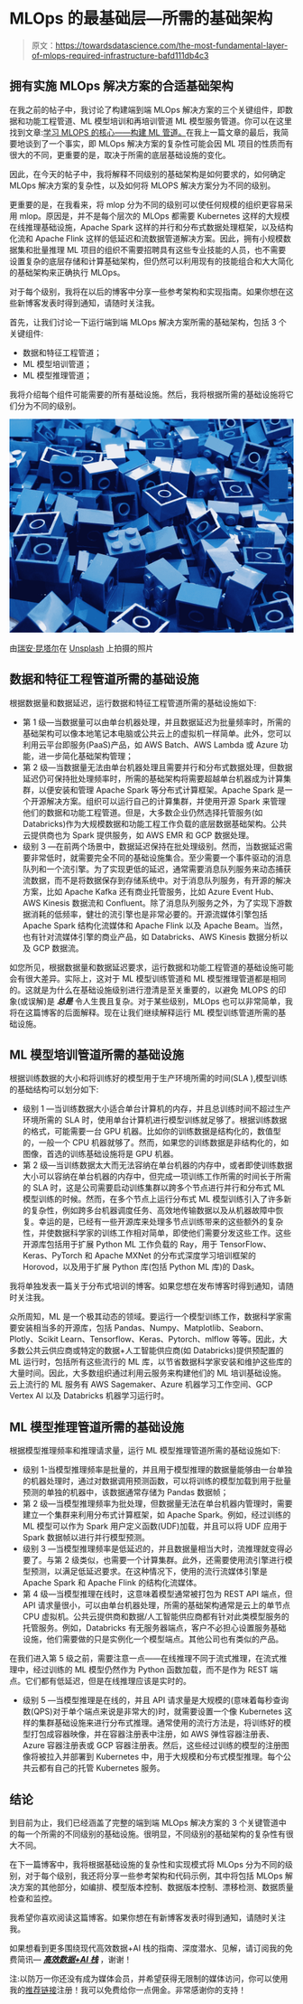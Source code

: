 # MLOps 的最基础层—所需的基础架构

> 原文：<https://towardsdatascience.com/the-most-fundamental-layer-of-mlops-required-infrastructure-bafd111db4c3>

## 拥有实施 MLOps 解决方案的合适基础架构

在我之前的帖子中，我讨论了构建端到端 MLOps 解决方案的三个关键组件，即数据和功能工程管道、ML 模型培训和再培训管道 ML 模型服务管道。你可以在这里找到文章:[学习 MLOPS 的核心——构建 ML 管道。](/learn-the-core-of-mlops-building-machine-learning-ml-pipelines-7242b77520b7?source=friends_link&sk=0a3006eed886f1071082ac1b5a485785)在我上一篇文章的最后，我简要地谈到了一个事实，即 MLOps 解决方案的复杂性可能会因 ML 项目的性质而有很大的不同，更重要的是，取决于所需的底层基础设施的变化。

因此，在今天的帖子中，我将解释不同级别的基础架构是如何要求的，如何确定 MLOps 解决方案的复杂性，以及如何将 MLOPS 解决方案分为不同的级别。

更重要的是，在我看来，将 mlop 分为不同的级别可以使任何规模的组织更容易采用 mlop。原因是，并不是每个层次的 MLOps 都需要 Kubernetes 这样的大规模在线推理基础设施，Apache Spark 这样的并行和分布式数据处理框架，以及结构化流和 Apache Flink 这样的低延迟和流数据管道解决方案。因此，拥有小规模数据集和批量推理 ML 项目的组织不需要招聘具有这些专业技能的人员，也不需要设置复杂的底层存储和计算基础架构，但仍然可以利用现有的技能组合和大大简化的基础架构来正确执行 MLOps。

对于每个级别，我将在以后的博客中分享一些参考架构和实现指南。如果你想在这些新博客发表时得到通知，请随时关注我。

首先，让我们讨论一下运行端到端 MLOps 解决方案所需的基础架构，包括 3 个关键组件:

*   数据和特征工程管道；
*   ML 模型培训管道；
*   ML 模型推理管道；

我将介绍每个组件可能需要的所有基础设施。然后，我将根据所需的基础设施将它们分为不同的级别。

![](img/9bbd792021ab53e5324f41be497f406d.png)

由[瑞安·昆塔尔](https://unsplash.com/@ryanquintal?utm_source=medium&utm_medium=referral)在 [Unsplash](https://unsplash.com?utm_source=medium&utm_medium=referral) 上拍摄的照片

## 数据和特征工程管道所需的基础设施

根据数据量和数据延迟，运行数据和特征工程管道所需的基础设施如下:

*   第 1 级—当数据量可以由单台机器处理，并且数据延迟为批量频率时，所需的基础架构可以像本地笔记本电脑或公共云上的虚拟机一样简单。此外，您可以利用云平台即服务(PaaS)产品，如 AWS Batch、AWS Lambda 或 Azure 功能，进一步简化基础架构管理；
*   第 2 级—当数据量无法由单台机器处理且需要并行和分布式数据处理，但数据延迟仍可保持批处理频率时，所需的基础架构将需要超越单台机器成为计算集群，以便安装和管理 Apache Spark 等分布式计算框架。Apache Spark 是一个开源解决方案。组织可以运行自己的计算集群，并使用开源 Spark 来管理他们的数据和功能工程管道。但是，大多数企业仍然选择托管服务(如 Databricks)作为大规模数据和功能工程工作负载的底层数据基础架构。公共云提供商也为 Spark 提供服务，如 AWS EMR 和 GCP 数据处理。
*   级别 3 —在前两个场景中，数据延迟保持在批处理级别。然而，当数据延迟需要非常低时，就需要完全不同的基础设施集合。至少需要一个事件驱动的消息队列和一个流引擎。为了实现更低的延迟，通常需要消息队列服务来动态捕获流数据，而不是将数据保存到存储系统中。对于消息队列服务，有开源的解决方案，比如 Apache Kafka 还有商业托管服务，比如 Azure Event Hub、AWS Kinesis 数据流和 Confluent。除了消息队列服务之外，为了实现下游数据消耗的低频率，健壮的流引擎也是非常必要的。开源流媒体引擎包括 Apache Spark 结构化流媒体和 Apache Flink 以及 Apache Beam。当然，也有针对流媒体引擎的商业产品，如 Databricks、AWS Kinesis 数据分析以及 GCP 数据流。

如您所见，根据数据量和数据延迟要求，运行数据和功能工程管道的基础设施可能会有很大差异。实际上，这对于 ML 模型训练管道和 ML 模型推理管道都是相同的。这就是为什么在基础设施级别进行澄清是至关重要的，以避免 MLOPS 的印象(或误解)是 ***总是*** 令人生畏且复杂。对于某些级别，MLOps 也可以非常简单，我将在这篇博客的后面解释。现在让我们继续解释运行 ML 模型训练管道所需的基础设施。

## ML 模型培训管道所需的基础设施

根据训练数据的大小和将训练好的模型用于生产环境所需的时间(SLA ),模型训练的基础结构可以划分如下:

*   级别 1 —当训练数据大小适合单台计算机的内存，并且总训练时间不超过生产环境所需的 SLA 时，使用单台计算机进行模型训练就足够了。根据训练数据的格式，可能需要一台 GPU 机器。比如你的训练数据是结构化的，数值型的，一般一个 CPU 机器就够了。然而，如果您的训练数据是非结构化的，如图像，首选的训练基础设施将是 GPU 机器。
*   第 2 级—当训练数据太大而无法容纳在单台机器的内存中，或者即使训练数据大小可以容纳在单台机器的内存中，但完成一项训练工作所需的时间长于所需的 SLA 时，这是公司需要启动训练集群以跨多个节点进行并行和分布式 ML 模型训练的时候。然而，在多个节点上运行分布式 ML 模型训练引入了许多新的复杂性，例如跨多台机器调度任务、高效地传输数据以及从机器故障中恢复。幸运的是，已经有一些开源库来处理多节点训练带来的这些额外的复杂性，并使数据科学家的训练工作相对简单，即使他们需要分发这些工作。这些开源库包括用于扩展 Python ML 工作负载的 Ray，用于 TensorFlow、Keras、PyTorch 和 Apache MXNet 的分布式深度学习培训框架的 Horovod，以及用于扩展 Python 库(包括 Python ML 库)的 Dask。

我将单独发表一篇关于分布式培训的博客。如果您想在发布博客时得到通知，请随时关注我。

众所周知，ML 是一个极其动态的领域。要运行一个模型训练工作，数据科学家需要安装相当多的开源库，包括 Pandas、Numpy、Matplotlib、Seaborn、Plotly、Scikit Learn、Tensorflow、Keras、Pytorch、mlflow 等等。因此，大多数公共云供应商或特定的数据+人工智能供应商(如 Databricks)提供预配置的 ML 运行时，包括所有这些流行的 ML 库，以节省数据科学家安装和维护这些库的大量时间。因此，大多数组织通过利用云服务来构建他们的 ML 培训基础设施。云上流行的 ML 服务有 AWS Sagemaker、Azure 机器学习工作空间、GCP Vertex AI 以及 Databricks 机器学习运行时。

## ML 模型推理管道所需的基础设施

根据模型推理频率和推理请求量，运行 ML 模型推理管道所需的基础设施如下:

*   级别 1-当模型推理频率是批量的，并且用于模型推理的数据量能够由一台单独的机器处理时，通过对数据调用预测函数，可以将训练的模型加载到用于批量预测的单独的机器中，该数据通常存储为 Pandas 数据帧；
*   第 2 级—当模型推理频率为批处理，但数据量无法在单台机器内管理时，需要建立一个集群来利用分布式计算框架，如 Apache Spark。例如，经过训练的 ML 模型可以作为 Spark 用户定义函数(UDF)加载，并且可以将 UDF 应用于 Spark 数据帧以进行并行模型预测。
*   级别 3 —当模型推理频率是低延迟的，并且数据量相当大时，流推理就变得必要了。与第 2 级类似，也需要一个计算集群。此外，还需要使用流引擎进行模型预测，以满足低延迟要求。在这种情况下，使用的流行流媒体引擎是 Apache Spark 和 Apache Flink 的结构化流媒体。
*   第 4 级—当模型推理在线时，这意味着模型通常被打包为 REST API 端点，但 API 请求量很小，可以由单台机器处理，所需的基础架构通常是云上的单节点 CPU 虚拟机。公共云提供商和数据/人工智能供应商都有针对此类模型服务的托管服务。例如，Databricks 有无服务器端点，客户不必担心设置服务基础设施，他们需要做的只是实例化一个模型端点。其他公司也有类似的产品。

在我们进入第 5 级之前，需要注意一点——在线推理不同于流式推理，在流式推理中，经过训练的 ML 模型仍然作为 Python 函数加载，而不是作为 REST 端点。它们都有低延迟，但是在线推理应该是实时的。

*   级别 5 —当模型推理是在线的，并且 API 请求量是大规模的(意味着每秒查询数(QPS)对于单个端点来说是非常大的)时，就需要设置一个像 Kubernetes 这样的集群基础设施来进行分布式推理。通常使用的流行方法是，将训练好的模型打包成容器映像，并在容器注册表中注册，如 AWS 弹性容器注册表、Azure 容器注册表或 GCP 容器注册表。然后，这些经过训练的模型的注册图像将被拉入并部署到 Kubernetes 中，用于大规模和分布式模型推理。每个公共云都有自己的托管 Kubernetes 服务。

## 结论

到目前为止，我们已经涵盖了完整的端到端 MLOps 解决方案的 3 个关键管道中的每一个所需的不同级别的基础设施。很明显，不同级别的基础架构的复杂性有很大不同。

在下一篇博客中，我将根据基础设施的复杂性和实现模式将 MLOps 分为不同的级别，对于每个级别，我还将分享一些参考架构和代码示例，其中将包括 MLOps 解决方案的其他部分，如编排、模型版本控制、数据版本控制、漂移检测、数据质量检查和监控。

我希望你喜欢阅读这篇博客。如果你想在有新博客发表时得到通知，请随时关注我。

如果想看到更多围绕现代高效数据+AI 栈的指南、深度潜水、见解，请订阅我的免费简讯— [***高效数据+AI 栈***](https://yunnawei.substack.com/) ，谢谢！

注:以防万一你还没有成为媒体会员，并希望获得无限制的媒体访问，你可以使用我的[推荐链接](https://medium.com/@weiyunna91/membership)注册！我可以免费给你一点佣金。非常感谢你的支持！